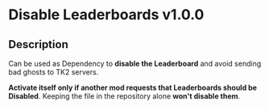 ﻿# Disable Leaderboards v1.0.0

## Description
Can be used as Dependency to **disable the Leaderboard** and avoid sending bad ghosts to TK2 servers.

**Activate itself only if another mod requests that Leaderboards should be Disabled**. Keeping the file in the repository alone **won't disable them**.